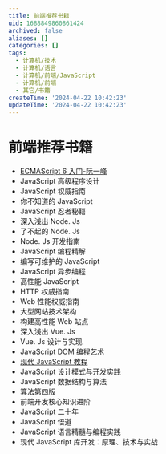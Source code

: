 ```yaml
---
title: 前端推荐书籍
uid: 1688849860861424
archived: false
aliases: []
categories: []
tags:
  - 计算机/技术
  - 计算机/语言
  - 计算机/前端/JavaScript
  - 计算机/前端
  - 其它/书籍
createTime: '2024-04-22 10:42:23'
updateTime: '2024-04-22 10:42:23'
---
```


# 前端推荐书籍

- [ECMAScript 6 入门-阮一峰](https://es6.ruanyifeng.com/)
- JavaScript 高级程序设计
- JavaScript 权威指南
- 你不知道的 JavaScript
- JavaScript 忍者秘籍
- 深入浅出 Node. Js
- 了不起的 Node. Js
- Node. Js 开发指南
- JavaScript 编程精解
- 编写可维护的 JavaScript
- JavaScript 异步编程
- 高性能 JavaScript
- HTTP 权威指南
- Web 性能权威指南
- 大型网站技术架构
- 构建高性能 Web 站点
- 深入浅出 Vue. Js
- Vue. Js 设计与实现
- JavaScript DOM 编程艺术
- [现代 JavaScript 教程](https://zh.javascript.info/)
- JavaScript 设计模式与开发实践
- JavaScript 数据结构与算法
- 算法第四版
- 前端开发核心知识进阶
- JavaScript 二十年
- JavaScript 悟道
- JavaScript 语言精髓与编程实践
- 现代 JavaScript 库开发：原理、技术与实战
